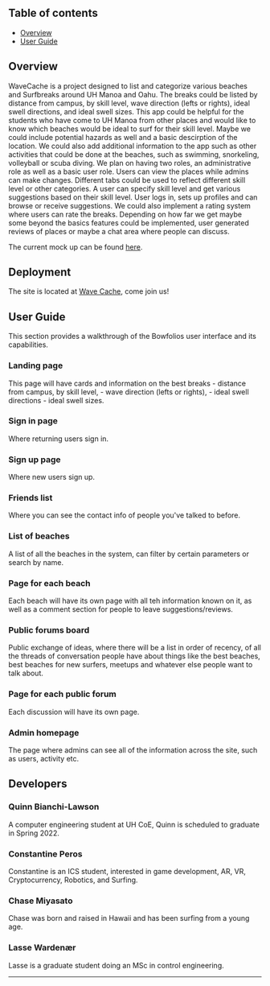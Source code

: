 ## Table of contents

* [Overview](#overview)
* [User Guide](#user-guide)

## Overview

WaveCache is a project designed to list and categorize various beaches and Surfbreaks around UH Manoa and Oahu.  The breaks could be listed by distance from campus, by skill level, wave direction (lefts or rights), ideal swell directions, and ideal swell sizes.  This app could be helpful for the students who have come to UH Manoa from other places and would like to know which beaches would be ideal to surf for their skill level.  Maybe we could include potential hazards as well and a basic descirption of the location.  We could also add additional information to the app such as other activities that could be done at the beaches, such as swimming, snorkeling, volleyball or scuba diving.  We plan on having two roles, an administrative role as well as a basic user role.  Users can view the places while admins can make changes.  Different tabs could be used to reflect different skill level or other categories.  A user can specify skill level and get various suggestions based on their skill level.  User logs in, sets up profiles and can browse or receive suggestions.  We could also implement a rating system where users can rate the breaks.  Depending on how far we get maybe some beyond the basics features could be implemented, user generated reviews of places or maybe a chat area where people can discuss.

The current mock up can be found <a href="https://studntnu-my.sharepoint.com/:b:/g/personal/lassetw_ntnu_no/ER4MvZZXC5VJkEwnQwLg744BxYV8sqoXK-FxqbB4tIq1rw?e=dQj4tf">here</a>.

## Deployment

The site is located at <a href="http://www.wavecache.surf/#/">Wave Cache</a>, come join us! 

## User Guide

This section provides a walkthrough of the Bowfolios user interface and its capabilities.


### Landing page

This page will have cards and information on the best breaks
     - distance from campus, by skill level,
     - wave direction (lefts or rights),
     - ideal swell directions
     - ideal swell sizes.


### Sign in page

Where returning users sign in.


### Sign up page

Where new users sign up.


### Friends list

Where you can see the contact info of people you've talked to before.


### List of beaches

A list of all the beaches in the system, can filter by certain parameters or search by name.


### Page for each beach

Each beach will have its own page with all teh information known on it, as well as a comment section for people to leave suggestions/reviews.


### Public forums board

Public exchange of ideas, where there will be a list in order of recency, of all the threads of conversation people have about things like the best beaches, best beaches for new surfers, meetups and whatever else people want to talk about.


### Page for each public forum

Each discussion will have its own page.


### Admin homepage

The page where admins can see all of the information across the site, such as users, activity etc.

## Developers

### Quinn Bianchi-Lawson

A computer engineering student at UH CoE, Quinn is scheduled to graduate in Spring 2022.

### Constantine Peros

Constantine is an ICS student, interested in game development, AR, VR, Cryptocurrency, Robotics, and Surfing.

### Chase Miyasato

Chase was born and raised in Hawaii and has been surfing from a young age.

### Lasse Wardenær

Lasse is a graduate student doing an MSc in control engineering.

-----
